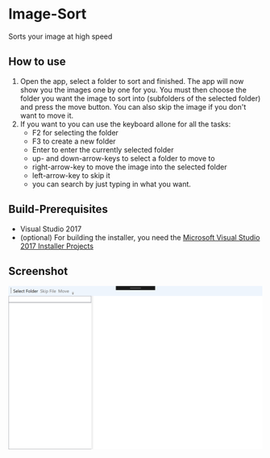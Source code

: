 # Image-Sort
Sorts your image at high speed

## How to use
1. Open the app, select a folder to sort and finished. The app will now show you the images one by one for you. You must then choose the folder you want the image to sort into (subfolders of the selected folder) and press the move button. You can also skip the image if you don't want to move it.
2. If you want to you can use the keyboard allone for all the tasks:
   * F2 for selecting the folder
   * F3 to create a new folder
   * Enter to enter the currently selected folder
   * up- and down-arrow-keys to select a folder to move to
   * right-arrow-key to move the image into the selected folder
   * left-arrow-key to skip it
   * you can search by just typing in what you want.

## Build-Prerequisites
* Visual Studio 2017
* (optional) For building the installer, you need the [Microsoft Visual Studio 2017 Installer Projects](https://marketplace.visualstudio.com/items?itemName=VisualStudioProductTeam.MicrosoftVisualStudio2017InstallerProjects)

## Screenshot
![Screenshot of the UI of the image](https://github.com/Lolle2000la/Image-Sort/blob/master/ImageSort.png)
